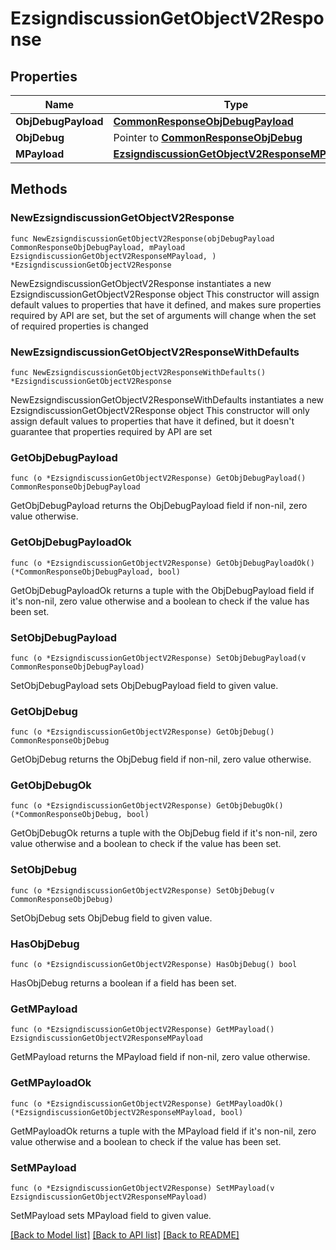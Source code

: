 # EzsigndiscussionGetObjectV2Response

## Properties

Name | Type | Description | Notes
------------ | ------------- | ------------- | -------------
**ObjDebugPayload** | [**CommonResponseObjDebugPayload**](CommonResponseObjDebugPayload.md) |  | 
**ObjDebug** | Pointer to [**CommonResponseObjDebug**](CommonResponseObjDebug.md) |  | [optional] 
**MPayload** | [**EzsigndiscussionGetObjectV2ResponseMPayload**](EzsigndiscussionGetObjectV2ResponseMPayload.md) |  | 

## Methods

### NewEzsigndiscussionGetObjectV2Response

`func NewEzsigndiscussionGetObjectV2Response(objDebugPayload CommonResponseObjDebugPayload, mPayload EzsigndiscussionGetObjectV2ResponseMPayload, ) *EzsigndiscussionGetObjectV2Response`

NewEzsigndiscussionGetObjectV2Response instantiates a new EzsigndiscussionGetObjectV2Response object
This constructor will assign default values to properties that have it defined,
and makes sure properties required by API are set, but the set of arguments
will change when the set of required properties is changed

### NewEzsigndiscussionGetObjectV2ResponseWithDefaults

`func NewEzsigndiscussionGetObjectV2ResponseWithDefaults() *EzsigndiscussionGetObjectV2Response`

NewEzsigndiscussionGetObjectV2ResponseWithDefaults instantiates a new EzsigndiscussionGetObjectV2Response object
This constructor will only assign default values to properties that have it defined,
but it doesn't guarantee that properties required by API are set

### GetObjDebugPayload

`func (o *EzsigndiscussionGetObjectV2Response) GetObjDebugPayload() CommonResponseObjDebugPayload`

GetObjDebugPayload returns the ObjDebugPayload field if non-nil, zero value otherwise.

### GetObjDebugPayloadOk

`func (o *EzsigndiscussionGetObjectV2Response) GetObjDebugPayloadOk() (*CommonResponseObjDebugPayload, bool)`

GetObjDebugPayloadOk returns a tuple with the ObjDebugPayload field if it's non-nil, zero value otherwise
and a boolean to check if the value has been set.

### SetObjDebugPayload

`func (o *EzsigndiscussionGetObjectV2Response) SetObjDebugPayload(v CommonResponseObjDebugPayload)`

SetObjDebugPayload sets ObjDebugPayload field to given value.


### GetObjDebug

`func (o *EzsigndiscussionGetObjectV2Response) GetObjDebug() CommonResponseObjDebug`

GetObjDebug returns the ObjDebug field if non-nil, zero value otherwise.

### GetObjDebugOk

`func (o *EzsigndiscussionGetObjectV2Response) GetObjDebugOk() (*CommonResponseObjDebug, bool)`

GetObjDebugOk returns a tuple with the ObjDebug field if it's non-nil, zero value otherwise
and a boolean to check if the value has been set.

### SetObjDebug

`func (o *EzsigndiscussionGetObjectV2Response) SetObjDebug(v CommonResponseObjDebug)`

SetObjDebug sets ObjDebug field to given value.

### HasObjDebug

`func (o *EzsigndiscussionGetObjectV2Response) HasObjDebug() bool`

HasObjDebug returns a boolean if a field has been set.

### GetMPayload

`func (o *EzsigndiscussionGetObjectV2Response) GetMPayload() EzsigndiscussionGetObjectV2ResponseMPayload`

GetMPayload returns the MPayload field if non-nil, zero value otherwise.

### GetMPayloadOk

`func (o *EzsigndiscussionGetObjectV2Response) GetMPayloadOk() (*EzsigndiscussionGetObjectV2ResponseMPayload, bool)`

GetMPayloadOk returns a tuple with the MPayload field if it's non-nil, zero value otherwise
and a boolean to check if the value has been set.

### SetMPayload

`func (o *EzsigndiscussionGetObjectV2Response) SetMPayload(v EzsigndiscussionGetObjectV2ResponseMPayload)`

SetMPayload sets MPayload field to given value.



[[Back to Model list]](../README.md#documentation-for-models) [[Back to API list]](../README.md#documentation-for-api-endpoints) [[Back to README]](../README.md)


